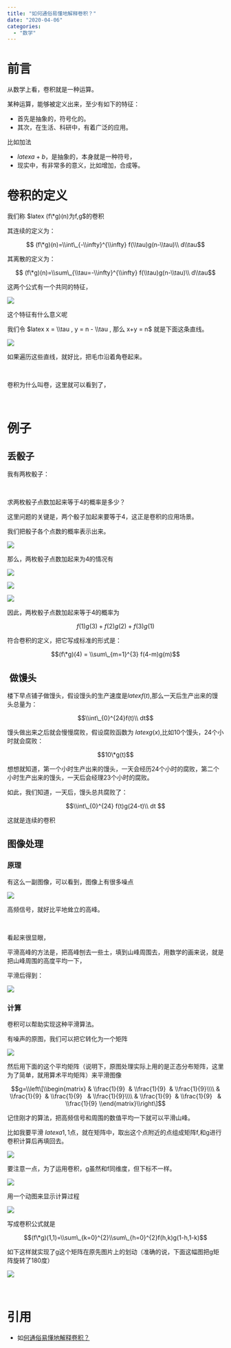 ```yaml
---
title: "如何通俗易懂地解释卷积？"
date: "2020-04-06"
categories: 
  - "数学"
---
```


# 前言

从数学上看，卷积就是一种运算。

某种运算，能够被定义出来，至少有如下的特征：

- 首先是抽象的，符号化的。
- 其次，在生活、科研中，有着广泛的应用。

比如加法

- $latex a+b$，是抽象的，本身就是一种符号，
- 现实中，有非常多的意义，比如增加，合成等。

# 卷积的定义

我们称 $latex (f\*g)(n)为f,g$的卷积

其连续的定义为：

$$ (f\*g)(n)=\\int\_{-\\infty}^{\\infty} f(\\tau)g(n-\\tau)\\ d\\tau$$

其离散的定义为：

$$ (f\*g)(n)=\\sum\_{\\tau=-\\infty}^{\\infty} f(\\tau)g(n-\\tau)\\ d\\tau$$

这两个公式有一个共同的特征，

[![](images/v2-d3df01f12b869d431c65f97ad307508f_720w.png)](http://127.0.0.1/?attachment_id=4258)

这个特征有什么意义呢

我们令 $latex x = \\tau , y = n - \\tau , 那么 x+y = n$ 就是下面这条直线。

[![](images/v2-8be52f6bada3f7a21cebfc210d2e7ea0_720w.gif)](http://127.0.0.1/?attachment_id=4259)

如果遍历这些直线，就好比，把毛巾沿着角卷起来。

 

卷积为什么叫卷，这里就可以看到了，

 

# 例子

## 丢骰子

我有两枚骰子：

 

求两枚骰子点数加起来等于4的概率是多少？

这里问题的关键是，两个骰子加起来要等于4，这正是卷积的应用场景。

我们把骰子各个点数的概率表示出来。

[![](images/v2-4763fd548536b21640d01d3f8a59c546_720w.png)](http://127.0.0.1/?attachment_id=4502)

那么，两枚骰子点数加起来为4的情况有

[![](images/v2-a67a711702ce48cd7632e783ae0a1f42_720w.png)](http://127.0.0.1/?attachment_id=4503)

[![](images/v2-d6ff10bf39c46397ab2bebb971d4b58c_720w.png)](http://127.0.0.1/?attachment_id=4505)

[![](images/v2-0cdabcc04398ea723aa6e47e05072e5c_720w.png)](http://127.0.0.1/?attachment_id=4506)

因此，两枚骰子点数加起来等于4的概率为

$$f(1)g(3)+f(2)g(2)+f(3)g(1)$$

符合卷积的定义，把它写成标准的形式是：

$$(f\*g)(4) = \\sum\_{m=1}^{3} f(4-m)g(m)$$

##  做馒头

楼下早点铺子做馒头，假设馒头的生产速度是$latex f(t)$,那么一天后生产出来的馒头总量为：

$$\\int\_{0}^{24}f(t)\\ dt$$

馒头做出来之后就会慢慢腐败，假设腐败函数为 $latex g(x)$,比如10个馒头，24个小时就会腐败：

$$10\*g(t)$$

想想就知道，第一个小时生产出来的馒头，一天会经历24个小时的腐败，第二个小时生产出来的馒头，一天后会经理23个小时的腐败。

如此，我们知道，一天后，馒头总共腐败了：

$$\\int\_{0}^{24} f(t)g(24-t)\\ dt $$

这就是连续的卷积

## 图像处理

### 原理

有这么一副图像，可以看到，图像上有很多噪点

[![](images/v2-8dd14775ab8c91a09507f52e44f347f3_720w.jpg)](http://127.0.0.1/?attachment_id=4507)

高频信号，就好比平地耸立的高峰。

 

看起来很显眼，

平滑高峰的方法是，把高峰刨去一些土，填到山峰周围去，用数学的画来说，就是把山峰周围的高度平均一下，

平滑后得到：

[![](images/v2-83b24e8ed70f17df6bc3b921ebe6276c_720w.jpg)](http://127.0.0.1/?attachment_id=4508)

### 计算

卷积可以帮助实现这种平滑算法。

有噪声的原图，我们可以把它转化为一个矩阵

[![](images/v2-8dd14775ab8c91a09507f52e44f347f3_720w.jpg)](http://127.0.0.1/?attachment_id=3309)

然后用下面的这个平均矩阵（说明下，原图处理实际上用的是正态分布矩阵，这里为了简单，就用算术平均矩阵）来平滑图像

$$g=\\left\[\\begin{matrix} & \\frac{1}{9}  & \\frac{1}{9}  & \\frac{1}{9}\\\\ & \\frac{1}{9}  & \\frac{1}{9}   & \\frac{1}{9}\\\\ & \\frac{1}{9}  & \\frac{1}{9}   & \\frac{1}{9} \\end{matrix}\\right\]$$

记住刚才的算法，把高频信号和周围的数值平均一下就可以平滑山峰。

比如我要平滑 $latex a 1,1$点，就在矩阵中，取出这个点附近的点组成矩阵f,和g进行卷积计算后再填回去。

[![](images/v2-5ee9a99988137a42d1067deab36c4e51_720w.png)](http://127.0.0.1/?attachment_id=4509)

要注意一点，为了运用卷积，g虽然和f同维度，但下标不一样。

[![](images/v2-779d4e972dc557be55e6131edbb8db9f_720w.png)](http://127.0.0.1/?attachment_id=4510)

用一个动图来显示计算过程

[![](images/v2-c658110eafe027eded16864fb6a28f46_720w.gif)](http://127.0.0.1/?attachment_id=4255)

写成卷积公式就是

$$(f\*g)(1,1)=\\sum\_{k=0}^{2}\\sum\_{h=0}^{2}f(h,k)g(1-h,1-k)$$

如下这样就实现了g这个矩阵在原先图片上的划动（准确的说，下面这幅图把g矩阵旋转了180度）

[![](images/v2-15fea61b768f7561648dbea164fcb75f_720w.gif)](http://127.0.0.1/?attachment_id=4257)

 

# 引用

- 如[何通俗易懂地解释卷积？](https://www.zhihu.com/question/22298352)
